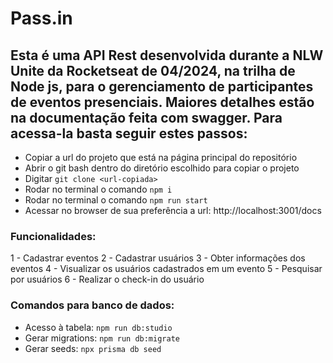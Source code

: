 # Pass.in

## Esta é uma API Rest desenvolvida durante a NLW Unite da Rocketseat de 04/2024, na trilha de Node js, para o gerenciamento de participantes de eventos presenciais. Maiores detalhes estão na documentação feita com swagger. Para acessa-la basta seguir estes passos: <br> 

- Copiar a url do projeto que está na página principal do repositório
- Abrir o git bash dentro do diretório escolhido para copiar o projeto
- Digitar `git clone <url-copiada>`
- Rodar no terminal o comando `npm i`
- Rodar no terminal o comando `npm run start`
- Acessar no browser de sua preferência a url: http://localhost:3001/docs

### Funcionalidades:
1 - Cadastrar eventos
2 - Cadastrar usuários
3 - Obter informações dos eventos
4 - Visualizar os usuários cadastrados em um evento
5 - Pesquisar por usuários
6 - Realizar o check-in do usuário

### Comandos para banco de dados:
- Acesso à tabela: `npm run db:studio`
- Gerar migrations: `npm run db:migrate`
- Gerar seeds: `npx prisma db seed`
